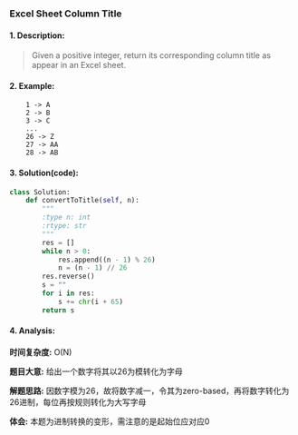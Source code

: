 ### Excel Sheet Column Title

#### 1. Description:

> Given a positive integer, return its corresponding column title as appear in an Excel sheet.

#### 2. Example:

```
    1 -> A
    2 -> B
    3 -> C
    ...
    26 -> Z
    27 -> AA
    28 -> AB 
```

#### 3. Solution(code):

```python
class Solution:
    def convertToTitle(self, n):
        """
        :type n: int
        :rtype: str
        """
        res = []
        while n > 0:
            res.append((n - 1) % 26) 
            n = (n - 1) // 26
        res.reverse()
        s = ""
        for i in res:
            s += chr(i + 65)
        return s
```

#### 4. Analysis:

**时间复杂度:** O(N)

**题目大意:** 给出一个数字将其以26为模转化为字母

**解题思路:** 因数字模为26，故将数字减一，令其为zero-based，再将数字转化为26进制，每位再按规则转化为大写字母

**体会:** 本题为进制转换的变形，需注意的是起始位应对应0